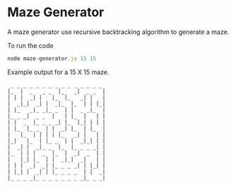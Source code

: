 # Maze Generator
A maze generator use recursive backtracking algorithm to generate a maze.

To run the code
``` javascript
node maze-generator.js 15 15
```
Example output for a 15 X 15 maze.
```
 _ _ _ _ _ _ _ _ _ _ _ _ _ _ _
|_  |  _   _ _  |_   _|  _ _  |
| | |  _| |   |_  |_   _| |   |
|  _|_|  _| |  _|_  |_  | | |_|
| |_   _|_ _|_ _  | |  _ _|_  |
|_ _ _|  _ _  |   | |_  |   | |
| |  _  |_ _ _ _| |_  |_| | | |
| |_  |_ _  | |  _| |_  | |_  |
|   |_  | | | | |_   _| |   | |
|_|   |_  | |_ _  | |  _|_| | |
|  _| |  _|_ _  |_  |_ _ _ _| |
|_  | | |  _  |_  |  _|  _  | |
|   |_| |_  | |  _|_|  _|   | |
| | |  _|  _| |_ _ _ _| | |_| |
| |_| |  _| | |_ _ _ _  | |  _|
|_ _ _ _|_ _ _ _ _ _ _ _|_ _ _|
```